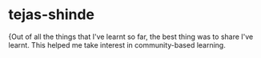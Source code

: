 # tejas-shinde
{Out of all the things that I've learnt so far, the best thing was to share I've learnt. This helped me take interest in community-based learning.
